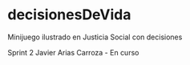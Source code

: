 # decisionesDeVida
Minijuego ilustrado en Justicia Social con decisiones

Sprint 2 Javier Arias Carroza - En curso